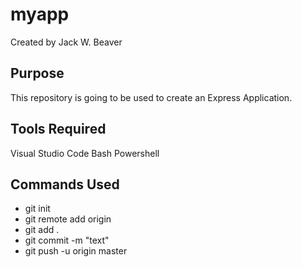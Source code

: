 # myapp
Created by Jack W. Beaver

## Purpose
This repository is going to be used to create an Express Application.

## Tools Required
Visual Studio Code
Bash
Powershell

## Commands Used
* git init
* git remote add origin <URL>
* git add .
* git commit -m "text"
* git push -u origin master
